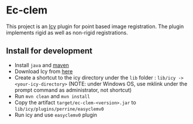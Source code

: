 # Ec-clem

This project is an [Icy](http://icy.bioimageanalysis.org/) plugin for point based image registration. The plugin implements rigid as well as non-rigid registrations.

## Install for development
+ Install `java` and [maven](https://maven.apache.org/install.html/) 
+ Download Icy from [here](http://icy.bioimageanalysis.org/download/)
+ Create a shortcut to the icy directory under the `lib` folder : `lib/icy -> <your-icy-directory>` (NOTE: under Windows OS, use mklink under the prompt command as administrator, not shortcut)
+ Run `mvn clean` and `mvn install`
+ Copy the artifact `target/ec-clem-<version>.jar` to `lib/icy/plugins/perrine/easyclemv0`
+ Run icy and use `easyclemv0` plugin
